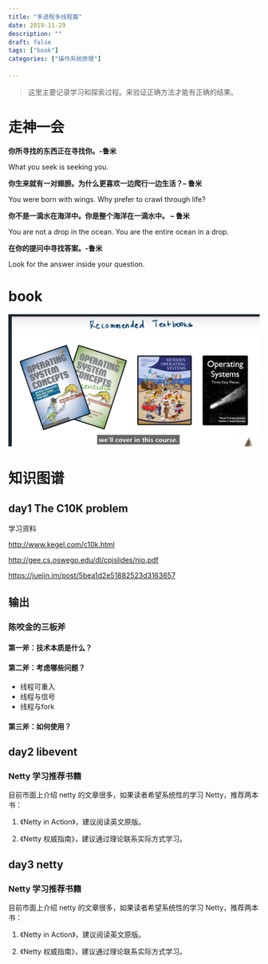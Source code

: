 ```yaml
---
title: "多进程多线程篇"
date: 2019-11-29
description: ""
draft: false
tags: ["book"]
categories: ["操作系统原理"]

---
```


> 这里主要记录学习和探索过程。来验证正确方法才能有正确的结果。

# 走神一会

**你所寻找的东西正在寻找你。-鲁米**

What you seek is seeking you.



**你生来就有一对翅膀。为什么更喜欢一边爬行一边生活？– 鲁米**

You were born with wings. Why prefer to crawl through life?



**你不是一滴水在海洋中。你是整个海洋在一滴水中。 – 鲁米**

You are not a drop in the ocean. You are the entire ocean in a drop.



**在你的提问中寻找答案。-鲁米**

Look for the answer inside your question.






# book

![image.png](../images/7jliopUsPdcItS8.png)

# 知识图谱

## day1 The C10K problem

学习资料

 http://www.kegel.com/c10k.html

http://gee.cs.oswego.edu/dl/cpjslides/nio.pdf

https://juejin.im/post/5bea1d2e51882523d3163657

## 输出

### 陈咬金的三板斧



#### 第一斧：技术本质是什么？



#### 第二斧：考虑哪些问题？

- 线程可重入
- 线程与信号
- 线程与fork



#### 第三斧：如何使用？



## day2 libevent

###  Netty 学习推荐书籍

目前市面上介绍 netty 的文章很多，如果读者希望系统性的学习 Netty，推荐两本书：

1) 《Netty in Action》，建议阅读英文原版。

2) 《Netty 权威指南》，建议通过理论联系实际方式学习。



## day3 netty 

###  Netty 学习推荐书籍

目前市面上介绍 netty 的文章很多，如果读者希望系统性的学习 Netty，推荐两本书：

1) 《Netty in Action》，建议阅读英文原版。

2) 《Netty 权威指南》，建议通过理论联系实际方式学习。